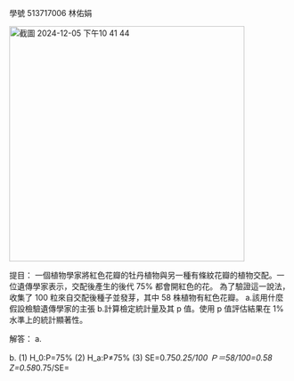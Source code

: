 學號 513717006 林佑娟

<img width="422" alt="截圖 2024-12-05 下午10 41 44" src="https://github.com/user-attachments/assets/5b955d8e-10cd-4405-b7d3-934b872455b6">

提目：
一個植物學家將紅色花瓣的牡丹植物與另一種有條紋花瓣的植物交配。一位遺傳學家表示，交配後產生的後代 75% 都會開紅色的花。
為了驗證這一說法，收集了 100 粒來自交配後種子並發芽，其中 58 株植物有紅色花瓣。
a.該用什麼假設檢驗遺傳學家的主張
b.計算檢定統計量及其 p 值。使用 p 值評估結果在 1% 水準上的統計顯著性。

解答：
a.

b.
(1)  H_0:P=75%
(2)  H_a:P$\ne$75%
(3)  SE=0.75*0.25/100
     Ｐ＝58/100=0.58
     Z=0.58*0.75/SE=
